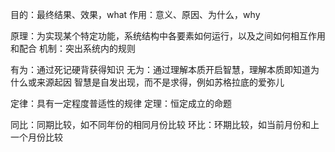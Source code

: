 目的：最终结果、效果，what
作用：意义、原因、为什么，why

原理：为实现某个特定功能，系统结构中各要素如何运行，以及之间如何相互作用和配合
机制：突出系统内的规则

有为：通过死记硬背获得知识
无为：通过理解本质开启智慧，理解本质即知道为什么或来源起因
      智慧是自发出现，而不是求得，例如苏格拉底的爱弥儿

定律：具有一定程度普适性的规律
定理：恒定成立的命题

同比：同期比较，如不同年份的相同月份比较
环比：环期比较，如当前月份和上一个月份比较